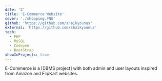 ```yaml
---
date: '2'
title: 'E-Commerce Website'
cover: './shopping.PNG'
github: 'https://github.com/shaikyounus'
external: 'https://github.com/shaikyounus'
tech:
  - PHP
  - MySQL
  - Codepen
  - BootStrap
showInProjects: true
---
```


E-Commerce is a [DBMS project] with both admin and user layouts inspired from Amazon and FlipKart websites.
